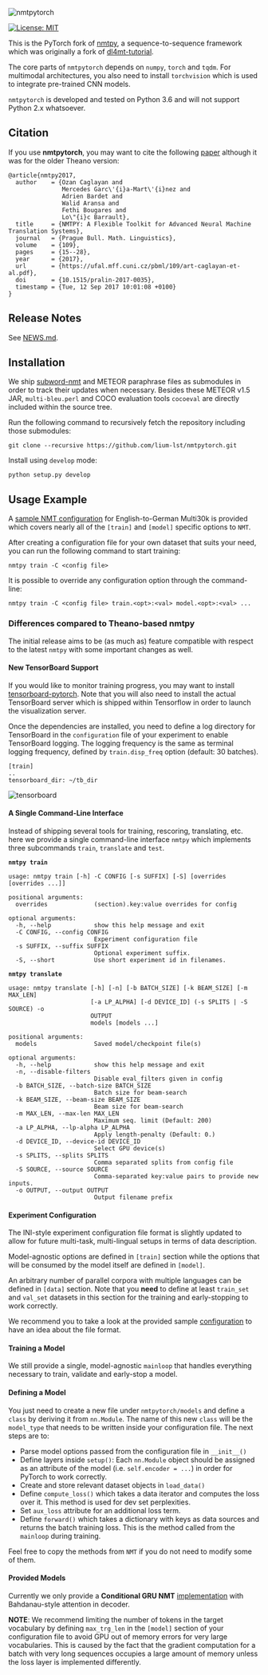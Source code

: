 ![nmtpytorch](docs/logo.png?raw=true "nmtpytorch")

[![License: MIT](https://img.shields.io/badge/License-MIT-yellow.svg)](https://opensource.org/licenses/MIT)

This is the PyTorch fork of [nmtpy](https://github.com/lium-lst/nmtpy),
a sequence-to-sequence framework which was originally a fork of
[dl4mt-tutorial](https://github.com/nyu-dl/dl4mt-tutorial).

The core parts of `nmtpytorch` depends on `numpy`, `torch` and `tqdm`.
For multimodal architectures, you also need to install `torchvision` which
is used to integrate pre-trained CNN models.

`nmtpytorch` is developed and tested on Python 3.6 and will not support
Python 2.x whatsoever.

## Citation

If you use **nmtpytorch**, you may want to cite the following [paper](https://ufal.mff.cuni.cz/pbml/109/art-caglayan-et-al.pdf) although it was for the older Theano version:
```
@article{nmtpy2017,
  author    = {Ozan Caglayan and
               Mercedes Garc\'{i}a-Mart\'{i}nez and
               Adrien Bardet and
               Walid Aransa and
               Fethi Bougares and
               Lo\"{i}c Barrault},
  title     = {NMTPY: A Flexible Toolkit for Advanced Neural Machine Translation Systems},
  journal   = {Prague Bull. Math. Linguistics},
  volume    = {109},
  pages     = {15--28},
  year      = {2017},
  url       = {https://ufal.mff.cuni.cz/pbml/109/art-caglayan-et-al.pdf},
  doi       = {10.1515/pralin-2017-0035},
  timestamp = {Tue, 12 Sep 2017 10:01:08 +0100}
}
```

## Release Notes

See [NEWS.md](NEWS.md).

## Installation

We ship [subword-nmt](https://github.com/rsennrich/subword-nmt) and METEOR
paraphrase files as submodules in order to track their updates when
necessary. Besides these METEOR v1.5 JAR, `multi-bleu.perl` and COCO
evaluation tools `cocoeval` are directly included within the source tree.

Run the following command to recursively fetch the repository
including those submodules:

```
git clone --recursive https://github.com/lium-lst/nmtpytorch.git
```

Install using `develop` mode:

```
python setup.py develop
```

## Usage Example

A [sample NMT configuration](examples/multi30k-en-de-bpe10k.conf) for
English-to-German Multi30k is provided which covers nearly all of the `[train]`
and `[model]` specific options to `NMT`.

After creating a configuration file for your own dataset that suits your need,
you can run the following command to start training:

```
nmtpy train -C <config file>
```

It is possible to override any configuration option through the command-line:

```
nmtpy train -C <config file> train.<opt>:<val> model.<opt>:<val> ...
```

### Differences compared to Theano-based nmtpy

The initial release aims to be (as much as) feature compatible with respect
to the latest `nmtpy` with some important changes as well.

#### New TensorBoard Support

If you would like to monitor training progress, you may want to install
[tensorboard-pytorch](https://github.com/lanpa/tensorboard-pytorch). Note that
you will also need to install the actual TensorBoard server which is shipped
within Tensorflow in order to launch the visualization server.

Once the dependencies are installed, you need to define a log directory for
TensorBoard in the `configuration` file of your experiment to enable
TensorBoard logging. The logging frequency is the same as terminal logging
frequency, defined by `train.disp_freq` option (default: 30 batches).

```
[train]
..
tensorboard_dir: ~/tb_dir
```

![tensorboard](docs/tensorboard.png?raw=true "tensorboard")


#### A Single Command-Line Interface

Instead of shipping several tools for training, rescoring, translating, etc.
here we provide a single command-line interface `nmtpy` which implements
three subcommands `train`, `translate` and `test`.

**`nmtpy train`**

```
usage: nmtpy train [-h] -C CONFIG [-s SUFFIX] [-S] [overrides [overrides ...]]

positional arguments:
  overrides             (section).key:value overrides for config

optional arguments:
  -h, --help            show this help message and exit
  -C CONFIG, --config CONFIG
                        Experiment configuration file
  -s SUFFIX, --suffix SUFFIX
                        Optional experiment suffix.
  -S, --short           Use short experiment id in filenames.
```

**`nmtpy translate`**
```
usage: nmtpy translate [-h] [-n] [-b BATCH_SIZE] [-k BEAM_SIZE] [-m MAX_LEN]
                       [-a LP_ALPHA] [-d DEVICE_ID] (-s SPLITS | -S SOURCE) -o
                       OUTPUT
                       models [models ...]

positional arguments:
  models                Saved model/checkpoint file(s)

optional arguments:
  -h, --help            show this help message and exit
  -n, --disable-filters
                        Disable eval_filters given in config
  -b BATCH_SIZE, --batch-size BATCH_SIZE
                        Batch size for beam-search
  -k BEAM_SIZE, --beam-size BEAM_SIZE
                        Beam size for beam-search
  -m MAX_LEN, --max-len MAX_LEN
                        Maximum seq. limit (Default: 200)
  -a LP_ALPHA, --lp-alpha LP_ALPHA
                        Apply length-penalty (Default: 0.)
  -d DEVICE_ID, --device-id DEVICE_ID
                        Select GPU device(s)
  -s SPLITS, --splits SPLITS
                        Comma separated splits from config file
  -S SOURCE, --source SOURCE
                        Comma-separated key:value pairs to provide new inputs.
  -o OUTPUT, --output OUTPUT
                        Output filename prefix
```

#### Experiment Configuration

The INI-style experiment configuration file format is slightly updated to
allow for future multi-task, multi-lingual setups in terms of data description.

Model-agnostic options are defined in `[train]` section while the options
that will be consumed by the model itself are defined in `[model]`.

An arbitrary number of parallel corpora with multiple languages can be defined
in `[data]` section. Note that you **need** to define at least
`train_set` and `val_set` datasets in this section for the training and
early-stopping to work correctly.

We recommend you to take a look at the provided sample
[configuration](examples/multi30k-en-de-bpe10k.conf) to have an idea about the file format.

#### Training a Model

We still provide a single, model-agnostic `mainloop` that handles everything
necessary to train, validate and early-stop a model.

#### Defining a Model

You just need to create a new file under `nmtpytorch/models` and define a
`class` by deriving it from `nn.Module`. The name of this new `class` will be the
`model_type` that needs to be written inside your configuration file. The next
steps are to:

 - Parse model options passed from the configuration file in `__init__()`
 - Define layers inside `setup()`: Each `nn.Module` object should be assigned
   as an attribute of the model (i.e. `self.encoder = ...`) in order for
   PyTorch to work correctly.
 - Create and store relevant dataset objects in `load_data()`
 - Define `compute_loss()` which takes a data iterator and
   computes the loss over it. This method is used for dev set perplexities.
 - Set `aux_loss` attribute for an additional loss term.
 - Define `forward()` which takes a dictionary with keys as data sources and
   returns the batch training loss. This is the method called from the `mainloop`
   during training.

Feel free to copy the methods from `NMT` if you do not need to modify
some of them.

#### Provided Models

Currently we only provide a **Conditional GRU NMT** [implementation](nmtpytorch/models/nmt.py)
with Bahdanau-style attention in decoder.

**NOTE**: We recommend limiting the number of tokens in the target vocabulary
by defining `max_trg_len` in the `[model]` section of your configuration file
to avoid GPU out of memory errors for very large vocabularies. This is caused
by the fact that the gradient computation for a batch with very long sequences
occupies a large amount of memory unless the loss layer is implemented differently.
